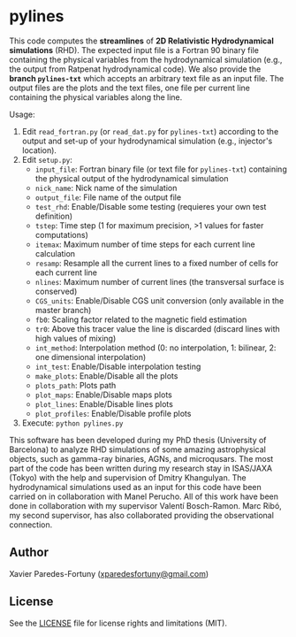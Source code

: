 # pylines

This code computes the **streamlines** of **2D Relativistic Hydrodynamical simulations** (RHD). The expected input file is a Fortran 90 binary file containing the physical variables from the hydrodynamical simulation (e.g., the output from Ratpenat hydrodynamical code). We also provide the **branch `pylines-txt`** which accepts an arbitrary text file as an input file. The output files are the plots and the text files, one file per current line containing the physical variables along the line.

Usage:

1. Edit `read_fortran.py` (or `read_dat.py` for `pylines-txt`) according to the output and set-up of your hydrodynamical simulation (e.g., injector's location).
2. Edit `setup.py`:
    * `input_file`: Fortran binary file (or text file for `pylines-txt`) containing the physical output of the hydrodynamical simulation
    * `nick_name`: Nick name of the simulation
    * `output_file`: File name of the output file
    * `test_rhd`: Enable/Disable some testing (requieres your own test definition)
    * `tstep`: Time step (1 for maximum precision, >1 values for faster computations)
    * `itemax`: Maximum number of time steps for each current line calculation
    * `resamp`: Resample all the current lines to a fixed number of cells for each current line
    * `nlines`: Maximum number of current lines (the transversal surface is conserved)
    * `CGS_units`: Enable/Disable CGS unit conversion (only available in the master branch)
    * `fb0`: Scaling factor related to the magnetic field estimation
    * `tr0`: Above this tracer value the line is discarded (discard lines with high values of mixing)
    * `int_method`: Interpolation method (0: no interpolation, 1: bilinear, 2: one dimensional interpolation)
    * `int_test`: Enable/Disable interpolation testing
    * `make_plots`: Enable/Disable all the plots
    * `plots_path`: Plots path
    * `plot_maps`: Enable/Disable maps plots
    * `plot_lines`: Enable/Disable lines plots
    * `plot_profiles`: Enable/Disable profile plots
3. Execute: `python pylines.py`

This software has been developed during my PhD thesis (University of Barcelona) to
analyze RHD simulations of some amazing astrophysical objects, such as gamma-ray binaries, AGNs, and microqusars. The most part of the code has been written during my research stay in ISAS/JAXA (Tokyo) with the help and supervision of Dmitry Khangulyan. The hydrodynamical simulations used as an input for this code have been carried on in collaboration with Manel Perucho. All of this work have been done in collaboration with my supervisor Valentí Bosch-Ramon. Marc Ribó, my second supervisor, has also collaborated providing the observational connection.


## Author
Xavier Paredes-Fortuny (xparedesfortuny@gmail.com)


## License
See the [LICENSE](LICENSE.md) file for license rights and limitations (MIT).
